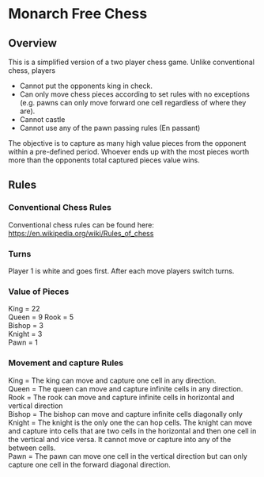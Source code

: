 # Monarch Free Chess


## Overview

This is a simplified version of a two player chess game. Unlike conventional chess, players 
* Cannot put the opponents king in check. 
* Can only move chess pieces according to set rules with no exceptions (e.g. pawns can only move forward one cell regardless of where they are).
* Cannot castle
* Cannot use any of the pawn passing rules (En passant)

The objective is to capture as many high value pieces from the opponent within a pre-defined period. Whoever ends up with the most pieces
worth more than the opponents total captured pieces value wins. 


## Rules

### Conventional Chess Rules 

Conventional chess rules can be found here: https://en.wikipedia.org/wiki/Rules_of_chess

### Turns

Player 1 is white and goes first. After each move players switch turns. 

### Value of Pieces

King = 22 	
Queen = 9
Rook = 5	
Bishop = 3  	
Knight = 3  	
Pawn = 1

### Movement and capture Rules

King = The king can move and capture one cell in any direction.  	
Queen = The queen can move and capture infinite cells in any direction. 
Rook = The rook can move and capture infinite cells in horizontal and vertical direction 	
Bishop = The bishop can move and capture infinite cells diagonally only  	
Knight = The knight is the only one the can hop cells. The knight can move and capture into cells that are two cells in the 
horizontal and then one cell in the vertical and vice versa. It cannot move or capture into any of the between cells.  	
Pawn = The pawn can move one cell in the vertical direction but can only capture one cell in the forward diagonal direction. 






